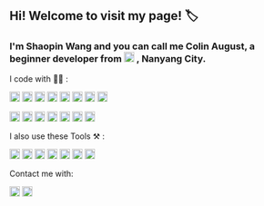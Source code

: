 ## Hi! Welcome to visit my page! :label:

### I'm Shaopin Wang and you can call me Colin August, a beginner developer from  <a><img height="18" src="https://user-images.githubusercontent.com/89354237/230272493-0019f63f-ab8c-46ee-8fe2-e7bb70d86d8d.png"></a>  , Nanyang City.


I code with 🧑‍💻 :


<a><img height="18" src="https://img.shields.io/badge/C-00599C?style=flat&logo=c&logoColor=white"></a>
<a><img height="18" src="https://img.shields.io/badge/C%23-239120?style=flat&logo=c-sharp&logoColor=white"></a>
<a><img height="18" src="https://img.shields.io/badge/C%2B%2B-00599C?style=flat&logo=c%2B%2B&logoColor=white"></a>
<a><img height="18" src="https://img.shields.io/badge/Rust-000000?style=flat&logo=rust&logoColor=white"></a>
<a><img height="18" src="https://img.shields.io/badge/HTML5-E34F26?style=flat&logo=html5&logoColor=white"></a>
<a><img height="18" src="https://img.shields.io/badge/CSS3-1572B6?style=flat&logo=css3&logoColor=white"></a>
<a><img height="18" src="https://img.shields.io/badge/JavaScript-F7DF1E?style=flat&logo=javascript&logoColor=black"></a>
<a><img height="18" src="https://img.shields.io/badge/TypeScript-007ACC?style=flat&logo=typescript&logoColor=white"></a>


<a><img height="18" src="https://img.shields.io/badge/Python-14354C?style=flat&logo=python&logoColor=white"></a>
<a><img height="18" src="https://img.shields.io/badge/Ruby-CC342D?style=flat&logo=ruby&logoColor=white"></a>
<a><img height="18" src="https://img.shields.io/badge/Vue.js-35495E?style=flat&logo=vue.js&logoColor=4FC08D"></a>
<a><img height="18" src="https://img.shields.io/badge/Node.js-43853D?style=flat&logo=node.js&logoColor=white"></a>
<a><img height="18" src="https://img.shields.io/badge/Unity-100000?style=flat&logo=unity&logoColor=white"></a>
<a><img height="18" src="https://img.shields.io/badge/Markdown-000000?style=flat&logo=markdown&logoColor=white"></a>
<a><img height="18" src="https://img.shields.io/badge/Google_Cloud-4285F4?style=flat&logo=google-cloud&logoColor=white"></a>


I also use these Tools ⚒️ :

<a><img height="18" src="https://img.shields.io/badge/Windows-0078D6?style=flat&logo=windows&logoColor=white"></a>
<a><img height="18" src="https://img.shields.io/badge/Linux-FCC624?style=flat&logo=linux&logoColor=black"></a>
<a><img height="18" src="https://img.shields.io/badge/Android-3DDC84?style=flat&logo=android&logoColor=white"></a>
<a><img height="18" src="https://img.shields.io/badge/Visual_Studio-5C2D91?style=flat&logo=visual%20studio&logoColor=white"></a>
<a><img height="18" src="https://img.shields.io/badge/sublime_text-%23575757.svg?&style=flat&logo=sublime-text&logoColor=important"></a>
<a><img height="18" src="https://img.shields.io/badge/GIT-E44C30?style=flat&logo=git&logoColor=white"></a>
<a><img height="18" src="https://img.shields.io/badge/tmux-1BB91F?style=flat&logo=tmux&logoColor=white"></a>

Contact me with:

<a><img height="18" src="https://img.shields.io/twitter/url?label=Twitter&style=social&url=https%3A%2F%2Ftwitter.com%2FColin_2002_C"></a>
<a><img height="18" src="https://img.shields.io/badge/dynamic/json?color=FE7398&label=BiliBili&query=count&suffix=%E5%85%B3%E6%B3%A8&url=https%3A%2F%2Fapi.swo.moe%2Fstats%2Fbilibili%2F185677319&logo=bilibili"></a>


